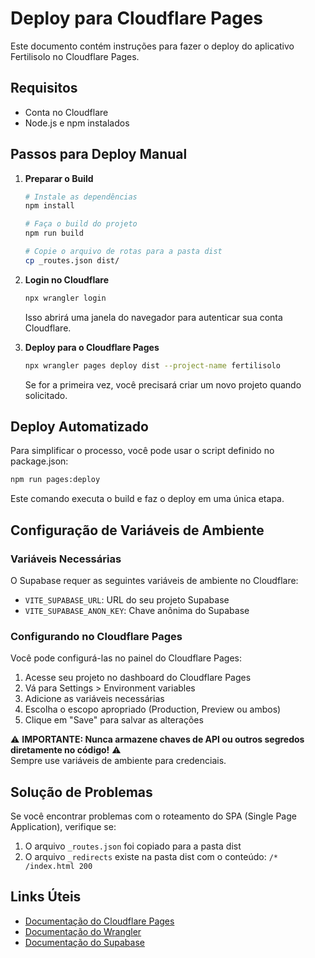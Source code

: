 # Deploy para Cloudflare Pages

Este documento contém instruções para fazer o deploy do aplicativo Fertilisolo no Cloudflare Pages.

## Requisitos

- Conta no Cloudflare
- Node.js e npm instalados

## Passos para Deploy Manual

1. **Preparar o Build**

   ```bash
   # Instale as dependências
   npm install
   
   # Faça o build do projeto
   npm run build
   
   # Copie o arquivo de rotas para a pasta dist
   cp _routes.json dist/
   ```

2. **Login no Cloudflare**

   ```bash
   npx wrangler login
   ```

   Isso abrirá uma janela do navegador para autenticar sua conta Cloudflare.

3. **Deploy para o Cloudflare Pages**

   ```bash
   npx wrangler pages deploy dist --project-name fertilisolo
   ```

   Se for a primeira vez, você precisará criar um novo projeto quando solicitado.

## Deploy Automatizado

Para simplificar o processo, você pode usar o script definido no package.json:

```bash
npm run pages:deploy
```

Este comando executa o build e faz o deploy em uma única etapa.

## Configuração de Variáveis de Ambiente

### Variáveis Necessárias

O Supabase requer as seguintes variáveis de ambiente no Cloudflare:

- `VITE_SUPABASE_URL`: URL do seu projeto Supabase
- `VITE_SUPABASE_ANON_KEY`: Chave anônima do Supabase

### Configurando no Cloudflare Pages

Você pode configurá-las no painel do Cloudflare Pages:

1. Acesse seu projeto no dashboard do Cloudflare Pages
2. Vá para Settings > Environment variables
3. Adicione as variáveis necessárias
4. Escolha o escopo apropriado (Production, Preview ou ambos)
5. Clique em "Save" para salvar as alterações

⚠️ **IMPORTANTE: Nunca armazene chaves de API ou outros segredos diretamente no código!** ⚠️  
Sempre use variáveis de ambiente para credenciais.

## Solução de Problemas

Se você encontrar problemas com o roteamento do SPA (Single Page Application), verifique se:

1. O arquivo `_routes.json` foi copiado para a pasta dist
2. O arquivo `_redirects` existe na pasta dist com o conteúdo: `/* /index.html 200`

## Links Úteis

- [Documentação do Cloudflare Pages](https://developers.cloudflare.com/pages/)
- [Documentação do Wrangler](https://developers.cloudflare.com/workers/wrangler/)
- [Documentação do Supabase](https://supabase.io/docs)